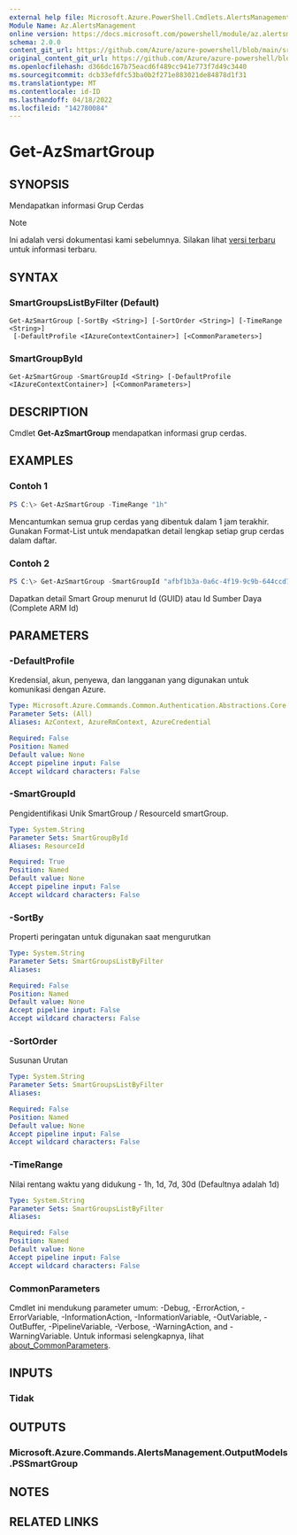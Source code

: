 ```yaml
---
external help file: Microsoft.Azure.PowerShell.Cmdlets.AlertsManagement.dll-Help.xml
Module Name: Az.AlertsManagement
online version: https://docs.microsoft.com/powershell/module/az.alertsmanagement/get-azsmartgroup
schema: 2.0.0
content_git_url: https://github.com/Azure/azure-powershell/blob/main/src/AlertsManagement/AlertsManagement/help/Get-AzSmartGroup.md
original_content_git_url: https://github.com/Azure/azure-powershell/blob/main/src/AlertsManagement/AlertsManagement/help/Get-AzSmartGroup.md
ms.openlocfilehash: d366dc167b75eacd6f489cc941e773f7d49c3440
ms.sourcegitcommit: dcb33efdfc53ba0b2f271e883021de84878d1f31
ms.translationtype: MT
ms.contentlocale: id-ID
ms.lasthandoff: 04/18/2022
ms.locfileid: "142780084"
---
```

# Get-AzSmartGroup

## SYNOPSIS
Mendapatkan informasi Grup Cerdas

> [!NOTE]
>Ini adalah versi dokumentasi kami sebelumnya. Silakan lihat [versi terbaru](/powershell/module/az.alertsmanagement/get-azsmartgroup) untuk informasi terbaru.

## SYNTAX

### SmartGroupsListByFilter (Default)
```
Get-AzSmartGroup [-SortBy <String>] [-SortOrder <String>] [-TimeRange <String>]
 [-DefaultProfile <IAzureContextContainer>] [<CommonParameters>]
```

### SmartGroupById
```
Get-AzSmartGroup -SmartGroupId <String> [-DefaultProfile <IAzureContextContainer>] [<CommonParameters>]
```

## DESCRIPTION
Cmdlet **Get-AzSmartGroup** mendapatkan informasi grup cerdas.

## EXAMPLES

### Contoh 1
```powershell
PS C:\> Get-AzSmartGroup -TimeRange "1h"
```

Mencantumkan semua grup cerdas yang dibentuk dalam 1 jam terakhir. Gunakan Format-List untuk mendapatkan detail lengkap setiap grup cerdas dalam daftar.

### Contoh 2
```powershell
PS C:\> Get-AzSmartGroup -SmartGroupId "afbf1b3a-0a6c-4f19-9c9b-644ccd7b1529" | Format-List
```

Dapatkan detail Smart Group menurut Id (GUID) atau Id Sumber Daya (Complete ARM Id)

## PARAMETERS

### -DefaultProfile
Kredensial, akun, penyewa, dan langganan yang digunakan untuk komunikasi dengan Azure.

```yaml
Type: Microsoft.Azure.Commands.Common.Authentication.Abstractions.Core.IAzureContextContainer
Parameter Sets: (All)
Aliases: AzContext, AzureRmContext, AzureCredential

Required: False
Position: Named
Default value: None
Accept pipeline input: False
Accept wildcard characters: False
```

### -SmartGroupId
Pengidentifikasi Unik SmartGroup / ResourceId smartGroup.

```yaml
Type: System.String
Parameter Sets: SmartGroupById
Aliases: ResourceId

Required: True
Position: Named
Default value: None
Accept pipeline input: False
Accept wildcard characters: False
```

### -SortBy
Properti peringatan untuk digunakan saat mengurutkan

```yaml
Type: System.String
Parameter Sets: SmartGroupsListByFilter
Aliases:

Required: False
Position: Named
Default value: None
Accept pipeline input: False
Accept wildcard characters: False
```

### -SortOrder
Susunan Urutan

```yaml
Type: System.String
Parameter Sets: SmartGroupsListByFilter
Aliases:

Required: False
Position: Named
Default value: None
Accept pipeline input: False
Accept wildcard characters: False
```

### -TimeRange
Nilai rentang waktu yang didukung - 1h, 1d, 7d, 30d (Defaultnya adalah 1d)

```yaml
Type: System.String
Parameter Sets: SmartGroupsListByFilter
Aliases:

Required: False
Position: Named
Default value: None
Accept pipeline input: False
Accept wildcard characters: False
```

### CommonParameters
Cmdlet ini mendukung parameter umum: -Debug, -ErrorAction, -ErrorVariable, -InformationAction, -InformationVariable, -OutVariable, -OutBuffer, -PipelineVariable, -Verbose, -WarningAction, and -WarningVariable. Untuk informasi selengkapnya, lihat [about_CommonParameters](http://go.microsoft.com/fwlink/?LinkID=113216).

## INPUTS

### Tidak

## OUTPUTS

### Microsoft.Azure.Commands.AlertsManagement.OutputModels.PSSmartGroup

## NOTES

## RELATED LINKS
